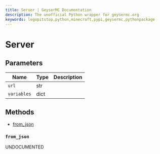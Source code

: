 ```yaml
---
title: Server | GeyserMC Documentation
description: The unofficial Python wrapper for geysermc.org
keywords: legopitstop,python,minecraft,pypi,geysermc,pythonpackage
---
```


# Server

## Parameters

| Name        | Type | Description |
| ----------- | ---- | ----------- |
| `url`       | str  |             |
| `variables` | dict |             |

## Methods

- [from_json](#from_json)

### `from_json`

UNDOCUMENTED

